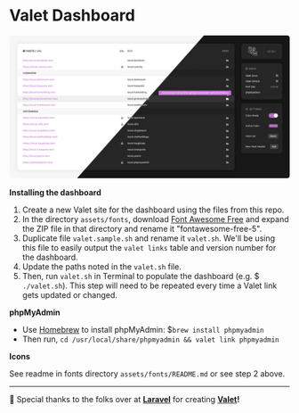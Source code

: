 # Valet Dashboard

![screenshot](assets/img/screenshot_02.png)

**Installing the dashboard**

1. Create a new Valet site for the dashboard using the files from this repo.
2. In the directory `assets/fonts`, download [Font Awesome Free](https://fontawesome.com/how-to-use/on-the-web/setup/hosting-font-awesome-yourself) and expand the ZIP file in that directory and rename it "fontawesome-free-5".
3. Duplicate file `valet.sample.sh` and rename it `valet.sh`. We'll be using this file to easily output the `valet links` table and version number for the dashboard.
4. Update the paths noted in the `valet.sh` file.
5. Then, run `valet.sh` in Terminal to populate the dashboard (e.g. $ `./valet.sh`). This step will need to be repeated every time a Valet link gets updated or changed.


**phpMyAdmin**

- Use [Homebrew](https://brew.sh/) to install phpMyAdmin: $`brew install phpmyadmin`
- Then run, `cd /usr/local/share/phpmyadmin && valet link phpmyadmin`


**Icons**

See readme in fonts directory `assets/fonts/README.md` or see step 2 above.

---

🎉 Special thanks to the folks over at **[Laravel](https://laravel.com/)** for creating **[Valet](https://laravel.com/docs/valet)!**
